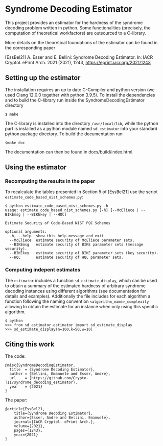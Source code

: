# Syndrome Decoding Estimator

This project provides an estimator for the hardness of the syndrome decoding problem written in python. Some functionalities (precisely, the computation of theoretical workfactors) are outsourced to a C-library.

More details on the theoretical foundations of the estimator can be found in the corresponding paper

[EssBel21] A. Esser and E. Bellini: Syndrome Decoding Estimator. In: IACR Cryptol. ePrint Arch. 2021 (2021), 1243, https://eprint.iacr.org/2021/1243

## Setting up the estimator

The installation requires an up to date C-Compiler and python version (we used Clang 12.0.0 together with python 3.9.5). To install the dependencies and to build the C-library run inside the SyndromeDecodingEstimator directory 

    $ make

The C-library is installed into the directory ``/usr/local/lib``, while the python part is installed as a python module named ``sd_estimator`` into your standard python package directory.
To build the documentation run

    $make doc
    
The documentation can then be found in docs/build/index.html.

## Using the estimator

### Recomputing the results in the paper

To recalculate the tables presented in Section 5 of [EssBel21] use the script ``estimate_code_based_nist_schemes.py``:

    $ python estimate_code_based_nist_schemes.py -h
    usage: estimate_code_based_nist_schemes.py [-h] [--McEliece | --BIKEmsg | --BIKEkey | --HQC]

    Estimate Security of Code-Based NIST PQC Schemes

    optional arguments:
      -h, --help  show this help message and exit
      --McEliece  estimate security of McEliece parameter sets.
      --BIKEmsg   estimate security of BIKE parameter sets (message security).
      --BIKEkey   estimate security of BIKE parameter sets (key security).
      --HQC       estimate security of HQC parameter sets.

### Computing indepent estimates

The ``estimator``  includes a function ``sd_estimate_display``, which can be used to obtain a summary of the estimated hardness of arbitrary syndrome decoding instances using different algorithms (see documentation for details and examples). Additionally the file includes for each algorithm a function following the naming convention ``<algorithm_name>_complexity`` allowing to obtain the estimate for an instance when only using this specific algorithm.

    $ python
    >>> from sd_estimator.estimator import sd_estimate_display
    >>> sd_estimate_display(n=100,k=50,w=10)

## Citing this work

The code:

    @misc{SyndromeDecodingEstimator,
      title  = {Syndrome Decoding Estimator},
      author = {Bellini, Emanuele and Esser, Andre},
      url    = {https://github.com/Crypto-TII/syndrome_decoding_estimator},
      year   = {2021}
    }

The paper:

    @article{EssBel21,
        title={Syndrome Decoding Estimator},
        author={Esser, Andre and Bellini, Emanuele},
        journal={IACR Cryptol. ePrint Arch.},
        volume={2021},
        pages={1243},
        year={2021}
    }
